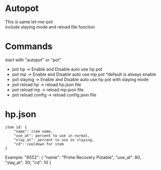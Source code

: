 # Autopot
This is same let-me-pot</br>
include slaying mode and reload file function</br>

# Commands
start with "autopot" or "pot"
- pot hp -> Enable and Disable auto use hp pot
- pot mp -> Enable and Disable auto use mp pot *default is always enable
- pot slaying -> Enable and Disable auto use hp pot with slaying mode
- pot reload hp -> reload hp.json file
- pot reload mp -> reload mp.json file
- pot reload config -> reload config.json file

# hp.json
    item id: {
        "name": item name,
        "use_at": percent to use in normal,
        "slay_at": percent to use in slaying,
        "cd": cooldown for item
    }
Example:
    "6552": {
        "name": "Prime Recovery Potable",
        "use_at": 80,
        "slay_at": 30,
        "cd": 10
    }

